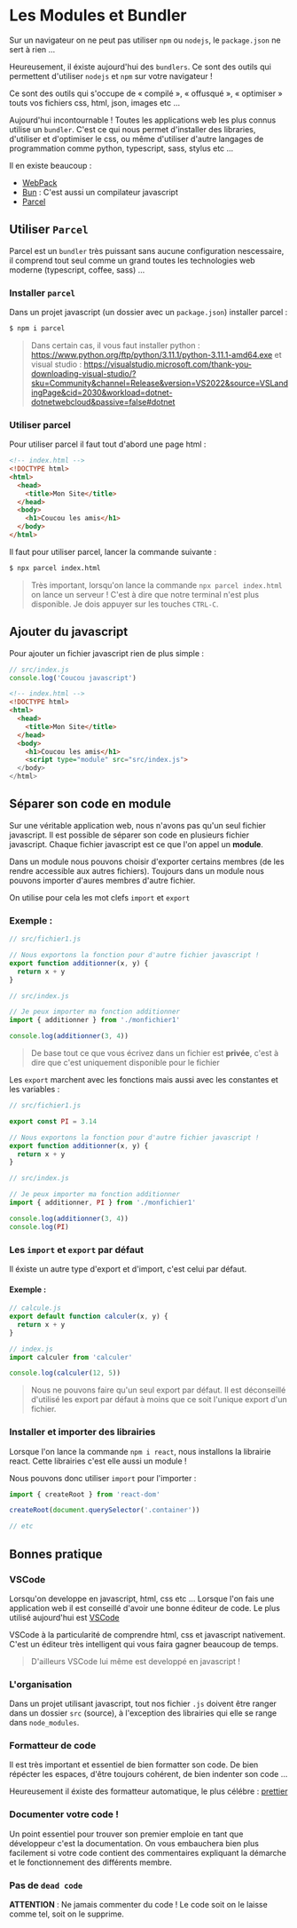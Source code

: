 # Les Modules et Bundler

Sur un navigateur on ne peut pas utiliser `npm` ou `nodejs`, le `package.json` ne sert à rien ...

Heureusement, il éxiste aujourd'hui des `bundlers`. Ce sont des outils qui permettent d'utiliser `nodejs` et `npm` sur votre navigateur !

Ce sont des outils qui s'occupe de « compilé », « offusqué », « optimiser » touts vos fichiers css, html, json, images etc ...

Aujourd'hui incontournable ! Toutes les applications web les plus connus utilise un `bundler`. C'est ce qui nous permet d'installer des libraries, d'utiliser et d'optimiser le css, ou même d'utiliser d'autre langages de programmation comme python, typescript, sass, stylus etc ...

Il en existe beaucoup :

- [WebPack](https://webpack.js.org/)
- [Bun](https://bun.sh/) : C'est aussi un compilateur javascript
- [Parcel](https://parceljs.org/)

## Utiliser `Parcel`

Parcel est un `bundler` très puissant sans aucune configuration nescessaire, il comprend tout seul comme un grand toutes les technologies web moderne (typescript, coffee, sass) ...

### Installer `parcel`

Dans un projet javascript (un dossier avec un `package.json`) installer parcel :

```bash
$ npm i parcel
```

> Dans certain cas, il vous faut installer python : https://www.python.org/ftp/python/3.11.1/python-3.11.1-amd64.exe et visual studio : https://visualstudio.microsoft.com/thank-you-downloading-visual-studio/?sku=Community&channel=Release&version=VS2022&source=VSLandingPage&cid=2030&workload=dotnet-dotnetwebcloud&passive=false#dotnet

### Utiliser parcel

Pour utiliser parcel il faut tout d'abord une page html :

```html
<!-- index.html -->
<!DOCTYPE html>
<html>
  <head>
    <title>Mon Site</title>
  </head>
  <body>
    <h1>Coucou les amis</h1>
  </body>
</html>
```

Il faut pour utiliser parcel, lancer la commande suivante :

```bash
$ npx parcel index.html
```

> Très important, lorsqu'on lance la commande `npx parcel index.html` on lance un serveur ! C'est à dire que notre terminal n'est plus disponible. Je dois appuyer sur les touches `CTRL-C`.

## Ajouter du javascript

Pour ajouter un fichier javascript rien de plus simple :

```js
// src/index.js
console.log('Coucou javascript')
```

```html
<!-- index.html -->
<!DOCTYPE html>
<html>
  <head>
    <title>Mon Site</title>
  </head>
  <body>
    <h1>Coucou les amis</h1>
    <script type="module" src="src/index.js">
  </body>
</html>
```

## Séparer son code en module

Sur une véritable application web, nous n'avons pas qu'un seul fichier javascript. Il est possible de séparer son code en plusieurs fichier javascript. Chaque fichier javascript est ce que l'on appel un **module**.

Dans un module nous pouvons choisir d'exporter certains membres (de les rendre accessible aux autres fichiers). Toujours dans un module nous pouvons importer d'aures membres d'autre fichier.

On utilise pour cela les mot clefs `import` et `export`

### Exemple :

```js
// src/fichier1.js

// Nous exportons la fonction pour d'autre fichier javascript !
export function additionner(x, y) {
  return x + y
}
```

```js
// src/index.js

// Je peux importer ma fonction additionner
import { additionner } from './monfichier1'

console.log(additionner(3, 4))
```

> De base tout ce que vous écrivez dans un fichier est **privée**, c'est à dire que c'est uniquement disponible pour le fichier

Les `export` marchent avec les fonctions mais aussi avec les constantes et les variables :

```js
// src/fichier1.js

export const PI = 3.14

// Nous exportons la fonction pour d'autre fichier javascript !
export function additionner(x, y) {
  return x + y
}
```

```js
// src/index.js

// Je peux importer ma fonction additionner
import { additionner, PI } from './monfichier1'

console.log(additionner(3, 4))
console.log(PI)
```

### Les `import` et `export` par défaut

Il éxiste un autre type d'export et d'import, c'est celui par défaut.

#### Exemple :

```js
// calcule.js
export default function calculer(x, y) {
  return x + y
}
```

```js
// index.js
import calculer from 'calculer'

console.log(calculer(12, 5))
```

> Nous ne pouvons faire qu'un seul export par défaut. Il est déconseillé d'utilisé les export par défaut à moins que ce soit l'unique export d'un fichier.

### Installer et importer des librairies

Lorsque l'on lance la commande `npm i react`, nous installons la librairie react. Cette librairies c'est elle aussi un module !

Nous pouvons donc utiliser `import` pour l'importer :

```js
import { createRoot } from 'react-dom'

createRoot(document.querySelector('.container'))

// etc
```

## Bonnes pratique

### VSCode

Lorsqu'on developpe en javascript, html, css etc ... Lorsque l'on fais une application web il est conseillé d'avoir une bonne éditeur de code. Le plus utilisé aujourd'hui est [VSCode](https://code.visualstudio.com/)

VSCode à la particularité de comprendre html, css et javascript nativement. C'est un éditeur très intelligent qui vous faira gagner beaucoup de temps.

> D'ailleurs VSCode lui même est developpé en javascript !

### L'organisation

Dans un projet utilisant javascript, tout nos fichier `.js` doivent être ranger dans un dossier `src` (source), à l'exception des librairies qui elle se range dans `node_modules`.

### Formatteur de code

Il est très important et essentiel de bien formatter son code. De bien répécter les espaces, d'être toujours cohérent, de bien indenter son code ...

Heureusement il éxiste des formatteur automatique, le plus célébre : [prettier](https://prettier.io/)

### Documenter votre code !

Un point essentiel pour trouver son premier emploie en tant que développeur c'est la documentation. On vous embauchera bien plus facilement si votre code contient des commentaires expliquant la démarche et le fonctionnement des différents membre.

### Pas de `dead code`

**ATTENTION** : Ne jamais commenter du code ! Le code soit on le laisse comme tel, soit on le supprime.
